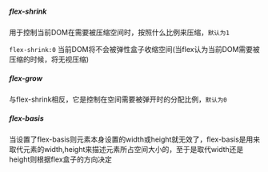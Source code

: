 

##### flex-shrink
用于控制当前DOM在需要被压缩空间时，按照什么比例来压缩，`默认为1`

`flex-shrink:0` 当前DOM将不会被弹性盒子收缩空间(当flex认为当前DOM需要被压缩的时候，将无视压缩)

##### flex-grow
与flex-shrink相反，它是控制在空间需要被弹开时的分配比例，`默认为0`

##### flex-basis
当设置了flex-basis则元素本身设置的width或height就无效了，flex-basis是用来取代元素的width,height来描述元素所占空间大小的，至于是取代width还是height则根据flex盒子的方向决定